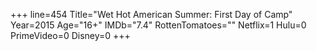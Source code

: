 +++
line=454
Title="Wet Hot American Summer: First Day of Camp"
Year=2015
Age="16+"
IMDb="7.4"
RottenTomatoes=""
Netflix=1
Hulu=0
PrimeVideo=0
Disney=0
+++

